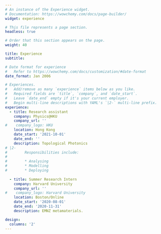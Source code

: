 ```yaml
---
# An instance of the Experience widget.
# Documentation: https://wowchemy.com/docs/page-builder/
widget: experience

# This file represents a page section.
headless: true

# Order that this section appears on the page.
weight: 40

title: Experience
subtitle:

# Date format for experience
#   Refer to https://wowchemy.com/docs/customization/#date-format
date_format: Jan 2006

# Experiences.
#   Add/remove as many `experience` items below as you like.
#   Required fields are `title`, `company`, and `date_start`.
#   Leave `date_end` empty if it's your current employer.
#   Begin multi-line descriptions with YAML's `|2-` multi-line prefix.
experience:
  - title: Research assistant
    company: Physics@HKU
    company_url: ''
#    company_logo: HKU
    location: Hong Kong
    date_start: '2021-10-01'
    date_end: ''
    description: Topological Photonics
# |2-
#        Responsibilities include:
#        
#        * Analysing
#        * Modelling
#        * Deploying
        
  - title: Summer Research Intern
    company: Harvard University
    company_url: ''
#    company_logo: Harvard University
    location: Boston/Online
    date_start: '2020-08-01'
    date_end: '2020-11-31'
    description: EMNZ metamaterials.

design:
  columns: '2'
---
```

